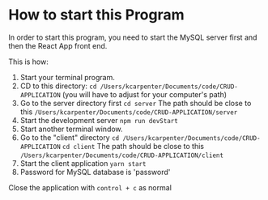 # How to start this Program

In order to start this program, you need to start the
MySQL server first and then
the React App front end.

This is how:
1. Start your terminal program.
2. CD to this directory:
`cd /Users/kcarpenter/Documents/code/CRUD-APPLICATION`
(you will have to adjust for your computer's path)
3. Go to the server directory first
`cd server`
The path should be close to this
`/Users/kcarpenter/Documents/code/CRUD-APPLICATION/server`
4. Start the development server
`npm run devStart`
5. Start another terminal window.
6. Go to the "client" directory
`cd /Users/kcarpenter/Documents/code/CRUD-APPLICATION`
`cd client`
The path should be close to this
`/Users/kcarpenter/Documents/code/CRUD-APPLICATION/client`
7. Start the client application
`yarn start`
8. Password for MySQL database is 'password'


Close the application with `control + c` as normal
